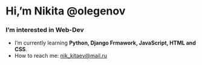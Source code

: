 # Hi,’m Nikita @olegenov #
### I’m interested in Web-Dev ###
- I’m currently learning **Python, Django Frmawork, JavaScript, HTML and CSS**.
- How to reach me: nik_kitaev@mail.ru
